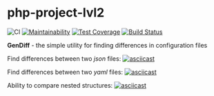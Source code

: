 # php-project-lvl2

![CI](https://github.com/LubaRo/php-project-lvl2/workflows/CI/badge.svg?event=push)
[![Maintainability](https://api.codeclimate.com/v1/badges/0dedae4f26b8efb383bc/maintainability)](https://codeclimate.com/github/LubaRo/php-project-lvl2/maintainability)
[![Test Coverage](https://api.codeclimate.com/v1/badges/0dedae4f26b8efb383bc/test_coverage)](https://codeclimate.com/github/LubaRo/php-project-lvl2/test_coverage)
[![Build Status](https://travis-ci.org/LubaRo/php-project-lvl2.svg?branch=master)](https://travis-ci.org/LubaRo/php-project-lvl2)


**GenDiff** - the simple utility for finding differences in configuration files

Find differences between two *json* files:
[![asciicast](https://asciinema.org/a/fSsmlVQLw5i8hRnIC8ovuJZLA.svg)](https://asciinema.org/a/fSsmlVQLw5i8hRnIC8ovuJZLA) 

Find differences between two *yaml* files:
[![asciicast](https://asciinema.org/a/324314.svg)](https://asciinema.org/a/324314)

Ability to compare nested structures:
[![asciicast](https://asciinema.org/a/324798.svg)](https://asciinema.org/a/324798)
